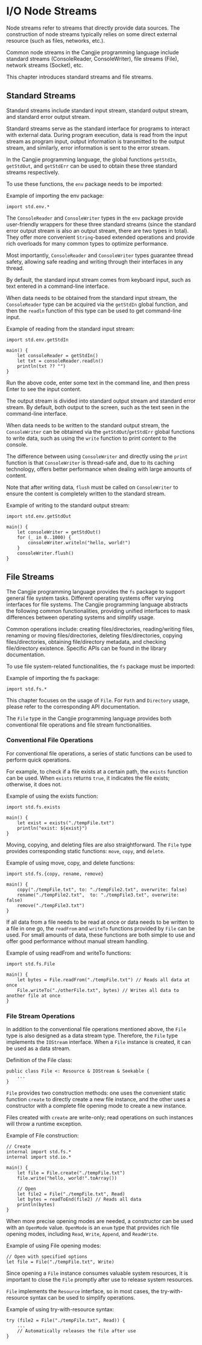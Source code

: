 # I/O Node Streams

Node streams refer to streams that directly provide data sources. The construction of node streams typically relies on some direct external resource (such as files, networks, etc.).

Common node streams in the Cangjie programming language include standard streams (ConsoleReader, ConsoleWriter), file streams (File), network streams (Socket), etc.

This chapter introduces standard streams and file streams.

## Standard Streams

Standard streams include standard input stream, standard output stream, and standard error output stream.

Standard streams serve as the standard interface for programs to interact with external data. During program execution, data is read from the input stream as program input, output information is transmitted to the output stream, and similarly, error information is sent to the error stream.

In the Cangjie programming language, the global functions `getStdIn`, `getStdOut`, and `getStdErr` can be used to obtain these three standard streams respectively.

To use these functions, the `env` package needs to be imported:

Example of importing the env package:

<!-- run -->

```cangjie
import std.env.*
```

The `ConsoleReader` and `ConsoleWriter` types in the `env` package provide user-friendly wrappers for these three standard streams (since the standard error output stream is also an output stream, there are two types in total). They offer more convenient `String`-based extended operations and provide rich overloads for many common types to optimize performance.

Most importantly, `ConsoleReader` and `ConsoleWriter` types guarantee thread safety, allowing safe reading and writing through their interfaces in any thread.

By default, the standard input stream comes from keyboard input, such as text entered in a command-line interface.

When data needs to be obtained from the standard input stream, the `ConsoleReader` type can be acquired via the `getStdIn` global function, and then the `readln` function of this type can be used to get command-line input.

Example of reading from the standard input stream:

<!-- run -->

```cangjie
import std.env.getStdIn

main() {
    let consoleReader = getStdIn()
    let txt = consoleReader.readln()
    println(txt ?? "")
}
```

Run the above code, enter some text in the command line, and then press Enter to see the input content.

The output stream is divided into standard output stream and standard error stream. By default, both output to the screen, such as the text seen in the command-line interface.

When data needs to be written to the standard output stream, the `ConsoleWriter` can be obtained via the `getStdOut`/`getStdErr` global functions to write data, such as using the `write` function to print content to the console.

The difference between using `ConsoleWriter` and directly using the `print` function is that `ConsoleWriter` is thread-safe and, due to its caching technology, offers better performance when dealing with large amounts of content.

Note that after writing data, `flush` must be called on `ConsoleWriter` to ensure the content is completely written to the standard stream.

Example of writing to the standard output stream:

<!-- run -->

```cangjie
import std.env.getStdOut

main() {
    let consoleWriter = getStdOut()
    for (_ in 0..1000) {
        consoleWriter.writeln("hello, world!")
    }
    consoleWriter.flush()
}
```

## File Streams

The Cangjie programming language provides the `fs` package to support general file system tasks. Different operating systems offer varying interfaces for file systems. The Cangjie programming language abstracts the following common functionalities, providing unified interfaces to mask differences between operating systems and simplify usage.

Common operations include: creating files/directories, reading/writing files, renaming or moving files/directories, deleting files/directories, copying files/directories, obtaining file/directory metadata, and checking file/directory existence. Specific APIs can be found in the library documentation.

To use file system-related functionalities, the `fs` package must be imported:

Example of importing the fs package:

<!-- run -->

```cangjie
import std.fs.*
```

This chapter focuses on the usage of `File`. For `Path` and `Directory` usage, please refer to the corresponding API documentation.

The `File` type in the Cangjie programming language provides both conventional file operations and file stream functionalities.

### Conventional File Operations

For conventional file operations, a series of static functions can be used to perform quick operations.

For example, to check if a file exists at a certain path, the `exists` function can be used. When `exists` returns `true`, it indicates the file exists; otherwise, it does not.

Example of using the exists function:

<!-- run -->

```cangjie
import std.fs.exists

main() {
    let exist = exists("./tempFile.txt")
    println("exist: ${exist}")
}
```

Moving, copying, and deleting files are also straightforward. The `File` type provides corresponding static functions: `move`, `copy`, and `delete`.

Example of using move, copy, and delete functions:

<!-- compile -->

```cangjie
import std.fs.{copy, rename, remove}

main() {
    copy("./tempFile.txt", to: "./tempFile2.txt", overwrite: false)
    rename("./tempFile2.txt",  to: "./tempFile3.txt", overwrite: false)
    remove("./tempFile3.txt")
}
```

If all data from a file needs to be read at once or data needs to be written to a file in one go, the `readFrom` and `writeTo` functions provided by `File` can be used. For small amounts of data, these functions are both simple to use and offer good performance without manual stream handling.

Example of using readFrom and writeTo functions:

<!-- compile -->

```cangjie
import std.fs.File

main() {
    let bytes = File.readFrom("./tempFile.txt") // Reads all data at once
    File.writeTo("./otherFile.txt", bytes) // Writes all data to another file at once
}
```

### File Stream Operations

In addition to the conventional file operations mentioned above, the `File` type is also designed as a data stream type. Therefore, the `File` type implements the `IOStream` interface. When a `File` instance is created, it can be used as a data stream.

Definition of the File class:

```cangjie
public class File <: Resource & IOStream & Seekable {
    ...
}
```

`File` provides two construction methods: one uses the convenient static function `create` to directly create a new file instance, and the other uses a constructor with a complete file opening mode to create a new instance.

Files created with `create` are write-only; read operations on such instances will throw a runtime exception.

Example of File construction:

<!-- compile -->

```cangjie
// Create
internal import std.fs.*
internal import std.io.*

main() {
    let file = File.create("./tempFile.txt")
    file.write("hello, world!".toArray())

    // Open
    let file2 = File("./tempFile.txt", Read)
    let bytes = readToEnd(file2) // Reads all data
    println(bytes)
}
```

When more precise opening modes are needed, a constructor can be used with an `OpenMode` value. `OpenMode` is an `enum` type that provides rich file opening modes, including `Read`, `Write`, `Append`, and `ReadWrite`.

Example of using File opening modes:

```cangjie
// Open with specified options
let file = File("./tempFile.txt", Write)
```

Since opening a `File` instance consumes valuable system resources, it is important to close the `File` promptly after use to release system resources.

`File` implements the `Resource` interface, so in most cases, the try-with-resource syntax can be used to simplify operations.

Example of using try-with-resource syntax:

```cangjie
try (file2 = File("./tempFile.txt", Read)) {
    ...
    // Automatically releases the file after use
}
```
